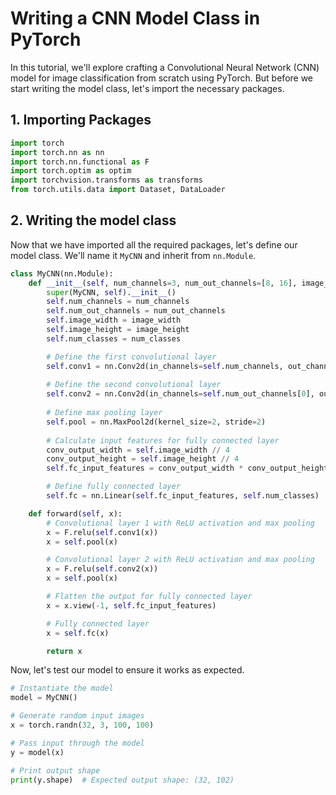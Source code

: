 # Writing a CNN Model Class in PyTorch

In this tutorial, we'll explore crafting a Convolutional Neural Network (CNN) model for image classification from scratch using PyTorch. But before we start writing the model class, let's import the necessary packages.


## 1. Importing Packages

```python
import torch
import torch.nn as nn
import torch.nn.functional as F
import torch.optim as optim
import torchvision.transforms as transforms
from torch.utils.data import Dataset, DataLoader
```

## 2. Writing the model class

Now that we have imported all the required packages, let's define our model class. We'll name it `MyCNN` and inherit from `nn.Module`.

```python
class MyCNN(nn.Module):
    def __init__(self, num_channels=3, num_out_channels=[8, 16], image_width=100, image_height=100, num_classes=102):
        super(MyCNN, self).__init__()
        self.num_channels = num_channels
        self.num_out_channels = num_out_channels
        self.image_width = image_width
        self.image_height = image_height
        self.num_classes = num_classes

        # Define the first convolutional layer
        self.conv1 = nn.Conv2d(in_channels=self.num_channels, out_channels=self.num_out_channels[0], kernel_size=3, stride=1, padding=1)
    
        # Define the second convolutional layer
        self.conv2 = nn.Conv2d(in_channels=self.num_out_channels[0], out_channels=self.num_out_channels[1], kernel_size=3, stride=1, padding=1)
    
        # Define max pooling layer
        self.pool = nn.MaxPool2d(kernel_size=2, stride=2)
    
        # Calculate input features for fully connected layer
        conv_output_width = self.image_width // 4
        conv_output_height = self.image_height // 4
        self.fc_input_features = conv_output_width * conv_output_height * self.num_out_channels[-1]

        # Define fully connected layer
        self.fc = nn.Linear(self.fc_input_features, self.num_classes)

    def forward(self, x):
        # Convolutional layer 1 with ReLU activation and max pooling
        x = F.relu(self.conv1(x))
        x = self.pool(x)

        # Convolutional layer 2 with ReLU activation and max pooling
        x = F.relu(self.conv2(x))
        x = self.pool(x)

        # Flatten the output for fully connected layer
        x = x.view(-1, self.fc_input_features)

        # Fully connected layer
        x = self.fc(x)

        return x
```

Now, let's test our model to ensure it works as expected.

```python
# Instantiate the model
model = MyCNN()

# Generate random input images
x = torch.randn(32, 3, 100, 100)

# Pass input through the model
y = model(x)

# Print output shape
print(y.shape)  # Expected output shape: (32, 102)
```
